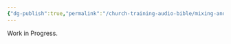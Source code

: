 ```yaml
---
{"dg-publish":true,"permalink":"/church-training-audio-bible/mixing-and-editing/reverbs-on-drums/"}
---
```


Work in Progress.